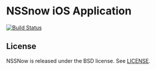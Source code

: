 NSSnow iOS Application
======================

[![Build Status](https://travis-ci.org/NSSnow/NSSnow.png?branch=master)](https://travis-ci.org/NSSnow/iOS)

## License

NSSNow is released under the BSD license. See [LICENSE](LICENSE).

